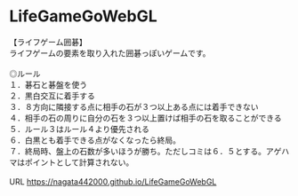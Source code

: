 # LifeGameGoWebGL

【ライフゲーム囲碁】<BR>
ライフゲームの要素を取り入れた囲碁っぽいゲームです。<BR>
<BR>
◎ルール<BR>
１．碁石と碁盤を使う<BR>
２．黒白交互に着手する<BR>
３．８方向に隣接する点に相手の石が３つ以上ある点には着手できない<BR>
４．相手の石の周りに自分の石を３つ以上置けば相手の石を取ることができる<BR>
５．ルール３はルール４より優先される<BR>
６．白黒とも着手できる点がなくなったら終局。<BR>
７．終局時、盤上の石数が多いほうが勝ち。ただしコミは６．５とする。アゲハマはポイントとして計算されない。<BR>
<BR>
URL https://nagata442000.github.io/LifeGameGoWebGL
